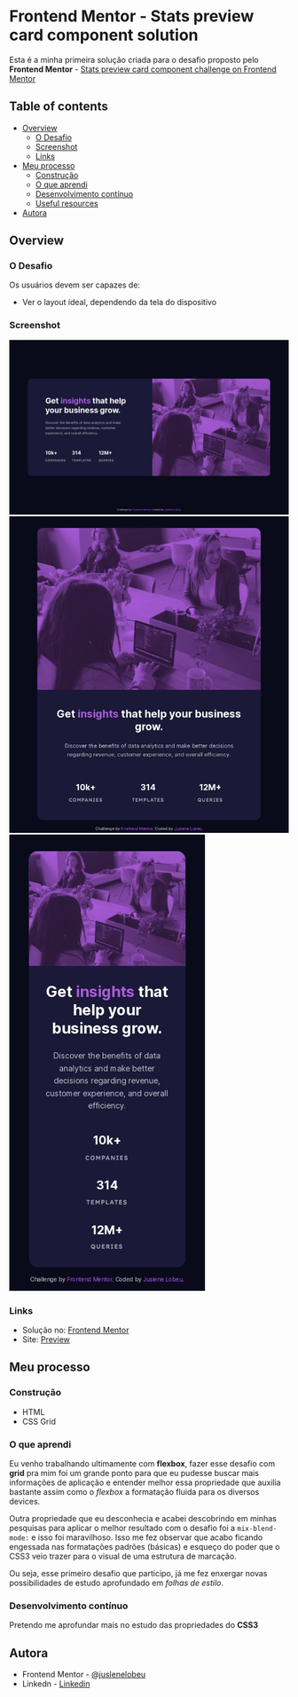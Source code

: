 # Frontend Mentor - Stats preview card component solution

Esta é a minha primeira solução criada para o desafio proposto pelo **Frontend Mentor** - [Stats preview card component challenge on Frontend Mentor](https://www.frontendmentor.io/challenges/stats-preview-card-component-8JqbgoU62)

## Table of contents

- [Overview](#overview)
  - [O Desafio](#o-desafio)
  - [Screenshot](#screenshot)
  - [Links](#links)
- [Meu processo](#meu-processo)
  - [Construção](#construcao)
  - [O que aprendi](#o-que-aprendi)
  - [Desenvolvimento contínuo](#desenvolvimento-continuo)
  - [Useful resources](#useful-resources)
- [Autora](#autora)

## Overview

### O Desafio

Os usuários devem ser capazes de:

- Ver o layout ideal, dependendo da tela do dispositivo

### Screenshot

![](./design/screenshot-desktop.jpg)
![](./design/screenshot-tablet.jpg)
![](./design/screenshot-mobile.jpg)

### Links

- Solução no: [Frontend Mentor](https://www.frontendmentor.io/challenges/stats-preview-card-component-8JqbgoU62/hub/responsividade-com-display-grid-P1KNp4WJq)
- Site: [Preview](https://juslenelobeu.github.io/stats-preview-card-component-main/)

## Meu processo

### Construção

- HTML
- CSS Grid

### O que aprendi

Eu venho trabalhando ultimamente com **flexbox**, fazer esse desafio com **grid** pra mim foi um grande ponto para que eu pudesse buscar mais informações de aplicação e entender melhor essa propriedade que auxilia bastante assim como o *flexbox* a formatação fluida para os diversos devices.

Outra propriedade que eu desconhecia e acabei descobrindo em minhas pesquisas para aplicar o melhor resultado com o desafio foi a ```mix-blend-mode:``` e isso foi maravilhoso. Isso me fez observar que acabo ficando engessada nas formatações padrões (básicas) e esqueço do poder que o CSS3 veio trazer para o visual de uma estrutura de marcação.

Ou seja, esse primeiro desafio que participo, já me fez enxergar novas possibilidades de estudo aprofundado em *folhas de estilo*.

### Desenvolvimento contínuo

Pretendo me aprofundar mais no estudo das propriedades do **CSS3**

## Autora

- Frontend Mentor - [@juslenelobeu](https://www.frontendmentor.io/profile/juslenelobeu)
- Linkedn - [Linkedin](https://www.linkedin.com/in/juslenelobeu/)
